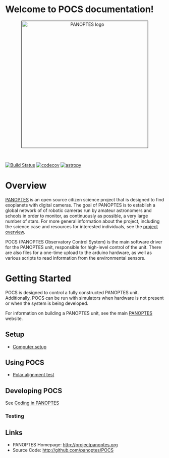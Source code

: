 Welcome to POCS documentation!
================================
<p align="center">
<img src="http://www.projectpanoptes.org/images/logo/png/sm/logo-inverted.png" alt="PANOPTES logo" style="border: 1px solid;" width="400px" />  
</p>
<br>

[![Build Status](https://travis-ci.org/panoptes/POCS.svg?branch=develop)](https://travis-ci.org/panoptes/POCS)
[![codecov](https://codecov.io/gh/panoptes/POCS/branch/develop/graph/badge.svg)](https://codecov.io/gh/panoptes/POCS)
[![astropy](http://img.shields.io/badge/powered%20by-AstroPy-orange.svg?style=flat)](http://www.astropy.org/)

<!-- <img src="http://www.projectpanoptes.org/images/units/PAN001_sunset_02.png" alt="PANOPTES unit PAN001 on Mauna Loa" style="border: 1px solid;" /> -->

# Overview

[PANOPTES](http://projectpanoptes.org) is an open source citizen science project that is designed to find exoplanets with digital cameras. The goal of PANOPTES is to establish a global network of of robotic cameras run by amateur astronomers and schools in order to monitor, as continuously as possible, a very large number of stars. For more general information about the project, including the science case and resources for interested individuals, see the [project overview](http://projectpanoptes.org/v1/overview/).

POCS (PANOPTES Observatory Control System) is the main software driver for the PANOPTES unit, responsible for high-level control of the unit. There are also files for a one-time upload to the arduino hardware, as well as various scripts to read information from the environmental sensors. 

# Getting Started

POCS is designed to control a fully constructed PANOPTES unit.  Additionally, POCS can be run with simulators when hardware is not present or when the system is being developed.

For information on building a PANOPTES unit, see the main [PANOPTES](http://projectpanoptes.org) website.

## Setup

* [Computer setup](https://github.com/panoptes/POCS/wiki/Panoptes-Computer-Setup)

## Using POCS

* [Polar alignment test](https://github.com/panoptes/POCS/wiki/Polar-Alignment-Test)

## Developing POCS

See [Coding in PANOPTES](https://github.com/panoptes/POCS/wiki/Coding-in-PANOPTES)

### Testing

Links
-----

- PANOPTES Homepage: http://projectpanoptes.org
- Source Code: http://github.com/panoptes/POCS
